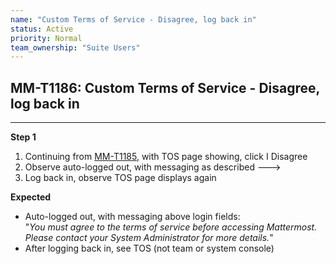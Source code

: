 ```yaml
---
name: "Custom Terms of Service - Disagree, log back in"
status: Active
priority: Normal
team_ownership: "Suite Users"
---
```


## MM-T1186: Custom Terms of Service - Disagree, log back in

---

**Step 1**

1. Continuing from [MM-T1185](https://mattermost.atlassian.net/projects/MM?selectedItem=com.atlassian.plugins.atlassian-connect-plugin%3Acom.kanoah.test-manager__main-project-page#!/testCase/MM-T1185), with TOS page showing, click I Disagree
2. Observe auto-logged out, with messaging as described --->
3. Log back in, observe TOS page displays again

**Expected**

- Auto-logged out, with messaging above login fields:\
  "_You must agree to the terms of service before accessing Mattermost. Please contact your System Administrator for more details._"
- After logging back in, see TOS (not team or system console)
